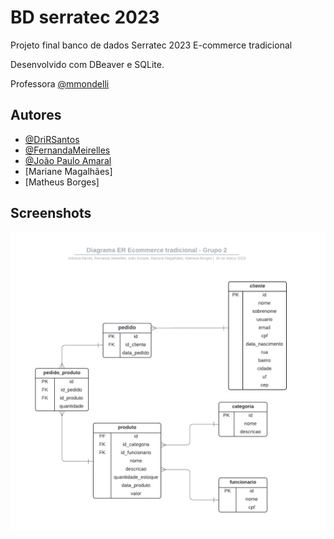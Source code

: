 
# BD serratec 2023

Projeto final banco de dados Serratec 2023
E-commerce tradicional

Desenvolvido com DBeaver e SQLite.

Professora [@mmondelli](https://github.com/mmondelli)
## Autores

- [@DriRSantos](https://github.com/DriRSantos/)
- [@FernandaMeirelles](https://github.com/FernandaMeirelles)
- [@João Paulo Amaral](https://github.com/Krymisson)
- [Mariane Magalhães]
- [Matheus Borges]


## Screenshots

![App Screenshot](https://github.com/DriRSantos/projeto-final-banco-de-dados-grupo2/blob/main/diagrama-ER-banco-de-dados-ecommerce-grupo-2.png?raw=true)

